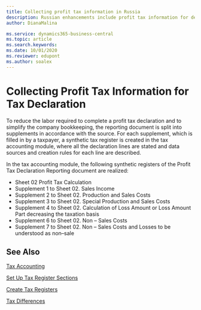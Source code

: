 ```yaml
---
title: Collecting profit tax information in Russia
description: Russian enhancements include profit tax information for declaring taxes.
author: DianaMalina

ms.service: dynamics365-business-central
ms.topic: article
ms.search.keywords:
ms.date: 10/01/2020
ms.reviewer: edupont
ms.author: soalex
---
```


# Collecting Profit Tax Information for Tax Declaration

To reduce the labor required to complete a profit tax declaration and to simplify the company bookkeeping, the reporting document is split into supplements in accordance with the source. For each supplement, which is filled in by a taxpayer, a synthetic tax register is created in the tax accounting module, where all the declaration lines are stated and data sources and creation rules for each line are described. 

In the tax accounting module, the following synthetic registers of the Profit Tax Declaration Reporting document are realized: 

- Sheet 02 Profit Tax Calculation
- Supplement 1 to Sheet 02. Sales Income
- Supplement 2 to Sheet 02. Production and Sales Costs
- Supplement 3 to Sheet 02. Special Production and Sales Costs
- Supplement 4 to Sheet 02. Calculation of Loss Amount or Loss Amount Part decreasing the taxation basis
- Supplement 6 to Sheet 02. Non – Sales Costs
- Supplement 7 to Sheet 02. Non – Sales Costs and Losses to be understood as non–sale

 

## See Also 

[Tax Accounting](Tax-Accounting.md)

[Set Up Tax Register Sections](How-to-Set-Up-Tax-Register-Sections.md)

 [Create Tax Registers](How-to-Create-Tax-Registers.md)

[Tax Differences](Tax-Differences.md)